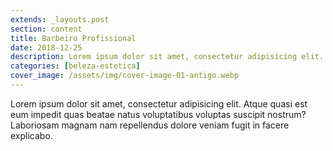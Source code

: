 ```yaml
---
extends: _layouts.post
section: content
title: Barbeiro Profissional
date: 2018-12-25
description: Lorem ipsum dolor sit amet, consectetur adipisicing elit. Atque quasi est eum impedit quas beatae natus voluptatibus voluptas suscipit nostrum? Laboriosam magnam nam repellendus dolore veniam fugit in facere explicabo.
categories: [beleza-estetica]
cover_image: /assets/img/cover-image-01-antigo.webp
---
```


Lorem ipsum dolor sit amet, consectetur adipisicing elit. Atque quasi est eum impedit quas beatae natus voluptatibus voluptas suscipit nostrum? Laboriosam magnam nam repellendus dolore veniam fugit in facere explicabo.
